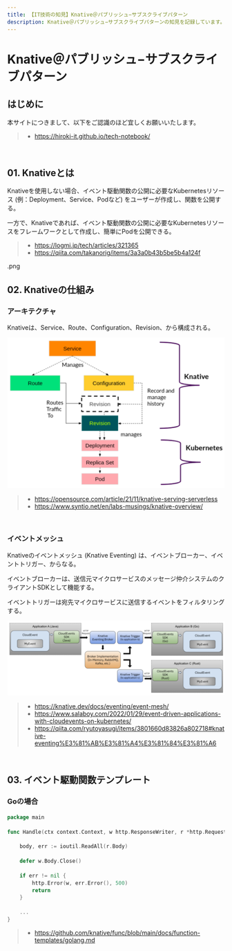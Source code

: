```yaml
---
title: 【IT技術の知見】Knative＠パブリッシュ−サブスクライブパターン
description: Knative＠パブリッシュ−サブスクライブパターンの知見を記録しています。
---
```


# Knative＠パブリッシュ−サブスクライブパターン

## はじめに

本サイトにつきまして、以下をご認識のほど宜しくお願いいたします。

> - https://hiroki-it.github.io/tech-notebook/

<br>

## 01. Knativeとは

Knativeを使用しない場合、イベント駆動関数の公開に必要なKubernetesリソース (例：Deployment、Service、Podなど) をユーザーが作成し、関数を公開する。

一方で、Knativeであれば、イベント駆動関数の公開に必要なKubernetesリソースをフレームワークとして作成し、簡単にPodを公開できる。

> - https://logmi.jp/tech/articles/321365
> - https://qiita.com/takanorig/items/3a3a0b43b5be5b4a124f

.png<br>

## 02. Knativeの仕組み

### アーキテクチャ

Knativeは、Service、Route、Configuration、Revision、から構成される。

![knative_architecture](https://raw.githubusercontent.com/hiroki-it/tech-notebook-images/master/images/knative_architecture.png)

> - https://opensource.com/article/21/11/knative-serving-serverless
> - https://www.syntio.net/en/labs-musings/knative-overview/

<br>

### イベントメッシュ

Knativeのイベントメッシュ (Knative Eventing) は、イベントブローカー、イベントトリガー、からなる。

イベントブローカーは、送信元マイクロサービスのメッセージ仲介システムのクライアントSDKとして機能する。

イベントトリガーは宛先マイクロサービスに送信するイベントをフィルタリングする。

![knative_architecture_event-mesh](https://raw.githubusercontent.com/hiroki-it/tech-notebook-images/master/images/knative_architecture_event-mesh.png)

> - https://knative.dev/docs/eventing/event-mesh/
> - https://www.salaboy.com/2022/01/29/event-driven-applications-with-cloudevents-on-kubernetes/
> - https://qiita.com/ryutoyasugi/items/3801660d83826a802718#knative-eventing%E3%81%AB%E3%81%A4%E3%81%84%E3%81%A6

<br>

## 03. イベント駆動関数テンプレート

### Goの場合

```go
package main

func Handle(ctx context.Context, w http.ResponseWriter, r *http.Request) {

    body, err := ioutil.ReadAll(r.Body)

    defer w.Body.Close()

    if err != nil {
  	    http.Error(w, err.Error(), 500)
        return
    }

    ...
}
```

> - https://github.com/knative/func/blob/main/docs/function-templates/golang.md

<br>
